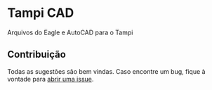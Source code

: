 # Tampi CAD

Arquivos do Eagle e AutoCAD para o Tampi

## Contribuição

Todas as sugestões são bem vindas. Caso encontre um bug, fique à vontade para [abrir uma issue](https://github.com/mochetti/tampi_cad/issues/new).
